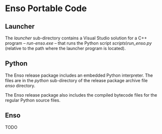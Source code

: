 # Enso Portable Code

## Launcher

The *launcher* sub-directory contains a Visual Studio solution for a C++ program – *run-enso.exe* – that runs the Python script *scripts\run_enso.py* (relative to the path where the launcher program is located).

## Python

The Enso release package includes an embedded Python interpreter. The files are in the *python* sub-directory of the release package archive file *enso* directory.

The Enso release package also includes the compiled bytecode files for the regular Python source files.

## Enso

TODO
